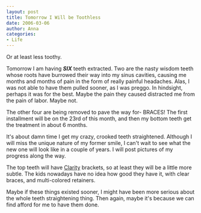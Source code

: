 ```yaml
---
layout: post
title: Tomorrow I Will be Toothless
date: 2006-03-06
author: Anna
categories:
- Life
---
```


Or at least less toothy. 

Tomorrow I am having <b><i>SIX</i></b> teeth extracted. Two are the nasty wisdom teeth whose roots have burrowed their way into my sinus cavities, causing me months and months of pain in the form of really painful headaches. Alas, I was not able to have them pulled sooner, as I was preggo. In hindsight, perhaps it was for the best. Maybe the pain they caused distracted me from the pain of labor. Maybe not.

The other four are being removed to pave the way for- BRACES! The first installment will be  on the 23rd of this month, and then my bottom teeth get the treatment in about 6 months.

It's about damn time I get my crazy, crooked teeth straightened. Although I will miss the unique nature of my former smile, I can't wait to see what the new one will look like in a couple of years. I will post pictures of my progress along the way.

The top teeth will have <a href="http://www.3m.com/us/healthcare/unitek/clarity/clarity_braces_or_metal_braces.jhtml">Clarity</a> brackets, so at least they will be a little more subtle. The kids nowadays have no idea how good they have it, with clear braces, and multi-colored retainers. 

Maybe if these things existed sooner, I might have been more serious about the whole teeth straightening thing. Then again, maybe it's because we can find afford for me to have them done.
